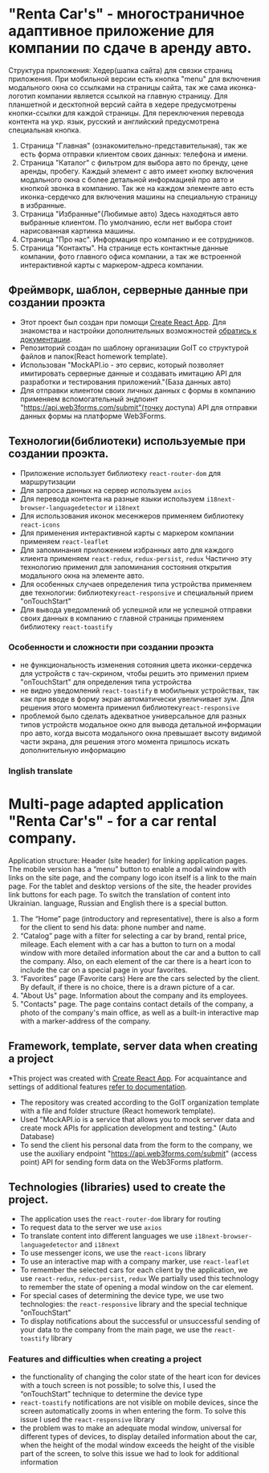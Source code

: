 # "Renta Car's" -  многостраничное адаптивное приложение для компании по сдаче в аренду авто.
 Структура приложения:
 Хедер(шапка сайта) для связки страниц приложения. При мобильной версии есть кнопка "menu" для включения модального окна со ссылками на страницы сайта, так же сама иконка-логотип компании является ссылкой на главную страницу. Для планшетной и десктопной версий сайта в хедере предусмотрены кнопки-ссылки для каждой страницы. Для переключения перевода контента на укр. язык, русский и английский предусмотрена специальная кнопка.
 1. Страница "Главная" (ознакомительно-представительная), так же есть форма отправки клиентом своих данных: телефона и имени.
 2. Страница "Каталог" с фильтром для выбора авто по бренду, цене аренды, пробегу. Каждый элемент с  авто имеет кнопку включения модального окна с более детальной информацией про авто и кнопкой звонка в компанию. Так же на каждом элементе авто есть иконка-сердечко для включения машины на специальную страницу в избранные.
 3. Страница "Избранные"(Любимые авто) Здесь находяться авто выбранные клиентом. По умолчанию, если нет выбора стоит нарисованная картинка машины.
 4. Страница "Про нас". Информация про компанию и ее сотрудников.
 5. Страница "Контакты". На странице есть контактные данные компании, фото главного офиса компании, а так же встроенной интерактивной карты с маркером-адреса компании.
 ## Фреймворк, шаблон, серверные данные при создании проэкта
* Этот проект был создан при помощи
[Create React App](https://github.com/facebook/create-react-app). Для знакомства
и настройки дополнительных возможностей
[обратись к документации](https://facebook.github.io/create-react-app/docs/getting-started).
* Репозиторий создан по шаблону организации GoIT со структурой файлов и папок(React homework template).
* Использован "MockAPI.io - это сервис, который позволяет имитировать серверные данные и создавать имитацию API для разработки и тестирования приложений."(База данных авто)
* Для отправки клиентом своих личных данных с формы в компанию применяем вспомогательный эндпоинт  "https://api.web3forms.com/submit"(точку доступа) API для отправки данных формы на платформе Web3Forms.  
## Технологии(библиотеки) используемые при создании проэкта.
* Приложение использует библиотеку `react-router-dom` для маршрутизации
* Для запроса данных на сервер используем `axios`
* Для перевода контента на разные языки используем `i18next-browser-languagedetector` и `i18next`
* Для использования иконок месенжеров применяем библиотеку `react-icons`
* Для применения интерактивной карты с маркером компании применяем `react-leaflet`
* Для запоминания приложением избранных авто для каждого клиента применяем `react-redux`, `redux-persist`, `redux` Частично эту технологию применил для запоминания состояния открытия модального окна на элементе авто. 
* Для особенных случаев определения типа устройства применяем две технологии: библиотеку`react-responsive` и специальный прием "onTouchStart"
* Для вывода уведомлений об успешной или не успешной отправки своих данных в компанию с главной страницы применяем библиотеку `react-toastify`
### Особенности и сложности при создании проэкта
*  не функциональность изменения сотояния цвета иконки-сердечка для устройств с тач-скрином, чтобы решить это применил прием "onTouchStart" для определения типа устройства
* не видно уведомлений `react-toastify` в мобильных устройствах, так как при вводе в форму экран автоматически увеличивает зум. Для решения этого момента применил библиотеку`react-responsive`
* проблемой было сделать адекватное универсальное для разных типов устройств модальное окно для вывода детальной информации про авто, когда высота модального окна превышает высоту видимой части экрана, для решения этого момента пришлось искать дополнительную информацию

### Inglish translate
# Multi-page adapted application "Renta Car's" - for a car rental company.
 Application structure:
 Header (site header) for linking application pages. The mobile version has a “menu” button to enable a modal window with links on the site page, and the company logo icon itself is a link to the main page. For the tablet and desktop versions of the site, the header provides link buttons for each page. To switch the translation of content into Ukrainian. language, Russian and English there is a special button.
 1. The “Home” page (introductory and representative), there is also a form for the client to send his data: phone number and name.
 2. “Catalog” page with a filter for selecting a car by brand, rental price, mileage. Each element with a car has a button to turn on a modal window with more detailed information about the car and a button to call the company. Also, on each element of the car there is a heart icon to include the car on a special page in your favorites.
 3. “Favorites” page (Favorite cars) Here are the cars selected by the client. By default, if there is no choice, there is a drawn picture of a car.
 4. "About Us" page. Information about the company and its employees.
 5. "Contacts" page. The page contains contact details of the company, a photo of the company's main office, as well as a built-in interactive map with a marker-address of the company.
 ## Framework, template, server data when creating a project
*This project was created with
[Create React App](https://github.com/facebook/create-react-app). For acquaintance
and settings of additional features
[refer to documentation](https://facebook.github.io/create-react-app/docs/getting-started).
* The repository was created according to the GoIT organization template with a file and folder structure (React homework template).
* Used "MockAPI.io is a service that allows you to mock server data and create mock APIs for application development and testing." (Auto Database)
* To send the client his personal data from the form to the company, we use the auxiliary endpoint "https://api.web3forms.com/submit" (access point) API for sending form data on the Web3Forms platform.
## Technologies (libraries) used to create the project.
* The application uses the `react-router-dom` library for routing
* To request data to the server we use `axios`
* To translate content into different languages ​​we use `i18next-browser-languagedetector` and `i18next`
* To use messenger icons, we use the `react-icons` library
* To use an interactive map with a company marker, use `react-leaflet`
* To remember the selected cars for each client by the application, we use `react-redux`, `redux-persist`, `redux` We partially used this technology to remember the state of opening a modal window on the car element.
* For special cases of determining the device type, we use two technologies: the `react-responsive` library and the special technique "onTouchStart"
* To display notifications about the successful or unsuccessful sending of your data to the company from the main page, we use the `react-toastify` library
### Features and difficulties when creating a project
* the functionality of changing the color state of the heart icon for devices with a touch screen is not possible; to solve this, I used the “onTouchStart” technique to determine the device type
* `react-toastify` notifications are not visible on mobile devices, since the screen automatically zooms in when entering the form. To solve this issue I used the `react-responsive` library
* the problem was to make an adequate modal window, universal for different types of devices, to display detailed information about the car, when the height of the modal window exceeds the height of the visible part of the screen, to solve this issue we had to look for additional information
